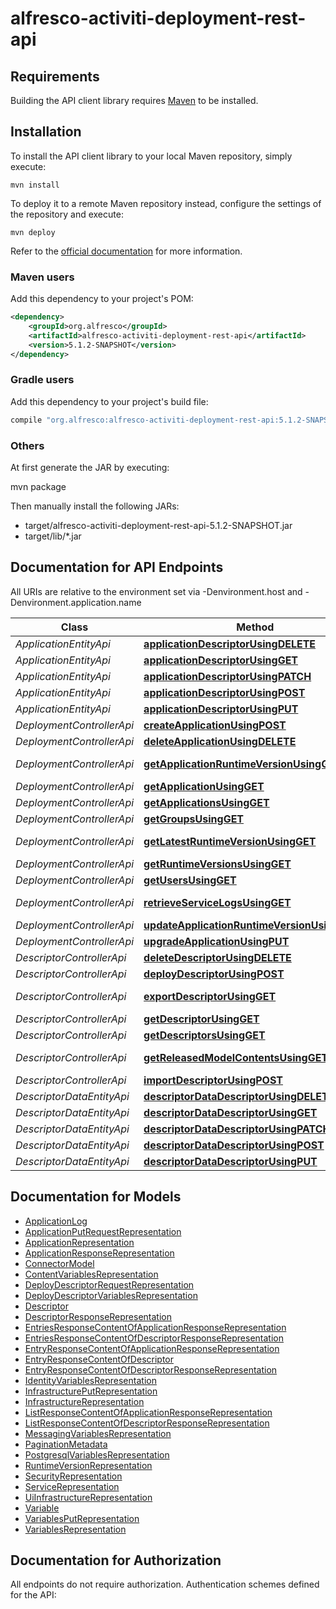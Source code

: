 # alfresco-activiti-deployment-rest-api

## Requirements

Building the API client library requires [Maven](https://maven.apache.org/) to be installed.

## Installation

To install the API client library to your local Maven repository, simply execute:

```shell
mvn install
```

To deploy it to a remote Maven repository instead, configure the settings of the repository and execute:

```shell
mvn deploy
```

Refer to the [official documentation](https://maven.apache.org/plugins/maven-deploy-plugin/usage.html) for more information.

### Maven users

Add this dependency to your project's POM:

```xml
<dependency>
    <groupId>org.alfresco</groupId>
    <artifactId>alfresco-activiti-deployment-rest-api</artifactId>
    <version>5.1.2-SNAPSHOT</version>
</dependency>
```

### Gradle users

Add this dependency to your project's build file:

```groovy
compile "org.alfresco:alfresco-activiti-deployment-rest-api:5.1.2-SNAPSHOT"
```

### Others

At first generate the JAR by executing:

mvn package

Then manually install the following JARs:

* target/alfresco-activiti-deployment-rest-api-5.1.2-SNAPSHOT.jar
* target/lib/*.jar


## Documentation for API Endpoints

All URIs are relative to the environment set via -Denvironment.host and -Denvironment.application.name

Class | Method | HTTP request | Description
------------ | ------------- | ------------- | -------------
*ApplicationEntityApi* | [**applicationDescriptorUsingDELETE**](docs/ApplicationEntityApi.md#applicationDescriptorUsingDELETE) | **DELETE** /applications/{id}/descriptor | applicationDescriptor
*ApplicationEntityApi* | [**applicationDescriptorUsingGET**](docs/ApplicationEntityApi.md#applicationDescriptorUsingGET) | **GET** /applications/{id}/descriptor | applicationDescriptor
*ApplicationEntityApi* | [**applicationDescriptorUsingPATCH**](docs/ApplicationEntityApi.md#applicationDescriptorUsingPATCH) | **PATCH** /applications/{id}/descriptor | applicationDescriptor
*ApplicationEntityApi* | [**applicationDescriptorUsingPOST**](docs/ApplicationEntityApi.md#applicationDescriptorUsingPOST) | **POST** /applications/{id}/descriptor | applicationDescriptor
*ApplicationEntityApi* | [**applicationDescriptorUsingPUT**](docs/ApplicationEntityApi.md#applicationDescriptorUsingPUT) | **PUT** /applications/{id}/descriptor | applicationDescriptor
*DeploymentControllerApi* | [**createApplicationUsingPOST**](docs/DeploymentControllerApi.md#createApplicationUsingPOST) | **POST** /v1/applications | createApplication
*DeploymentControllerApi* | [**deleteApplicationUsingDELETE**](docs/DeploymentControllerApi.md#deleteApplicationUsingDELETE) | **DELETE** /v1/applications/{id} | deleteApplication
*DeploymentControllerApi* | [**getApplicationRuntimeVersionUsingGET**](docs/DeploymentControllerApi.md#getApplicationRuntimeVersionUsingGET) | **GET** /v1/applications/{id}/runtime-version | getApplicationRuntimeVersion
*DeploymentControllerApi* | [**getApplicationUsingGET**](docs/DeploymentControllerApi.md#getApplicationUsingGET) | **GET** /v1/applications/{id} | getApplication
*DeploymentControllerApi* | [**getApplicationsUsingGET**](docs/DeploymentControllerApi.md#getApplicationsUsingGET) | **GET** /v1/applications | getApplications
*DeploymentControllerApi* | [**getGroupsUsingGET**](docs/DeploymentControllerApi.md#getGroupsUsingGET) | **GET** /v1/applications/{id}/groups | getGroups
*DeploymentControllerApi* | [**getLatestRuntimeVersionUsingGET**](docs/DeploymentControllerApi.md#getLatestRuntimeVersionUsingGET) | **GET** /v1/applications/runtime-versions/latest | getLatestRuntimeVersion
*DeploymentControllerApi* | [**getRuntimeVersionsUsingGET**](docs/DeploymentControllerApi.md#getRuntimeVersionsUsingGET) | **GET** /v1/applications/runtime-versions | getRuntimeVersions
*DeploymentControllerApi* | [**getUsersUsingGET**](docs/DeploymentControllerApi.md#getUsersUsingGET) | **GET** /v1/applications/{id}/users | getUsers
*DeploymentControllerApi* | [**retrieveServiceLogsUsingGET**](docs/DeploymentControllerApi.md#retrieveServiceLogsUsingGET) | **GET** /v1/applications/{id}/logs/{serviceName} | retrieveServiceLogs
*DeploymentControllerApi* | [**updateApplicationRuntimeVersionUsingPOST**](docs/DeploymentControllerApi.md#updateApplicationRuntimeVersionUsingPOST) | **POST** /v1/applications/{id}/update | updateApplicationRuntimeVersion
*DeploymentControllerApi* | [**upgradeApplicationUsingPUT**](docs/DeploymentControllerApi.md#upgradeApplicationUsingPUT) | **PUT** /v1/applications/{id} | upgradeApplication
*DescriptorControllerApi* | [**deleteDescriptorUsingDELETE**](docs/DescriptorControllerApi.md#deleteDescriptorUsingDELETE) | **DELETE** /v1/descriptors/{descriptorId} | deleteDescriptor
*DescriptorControllerApi* | [**deployDescriptorUsingPOST**](docs/DescriptorControllerApi.md#deployDescriptorUsingPOST) | **POST** /v1/deploy/{descriptorId} | deployDescriptor
*DescriptorControllerApi* | [**exportDescriptorUsingGET**](docs/DescriptorControllerApi.md#exportDescriptorUsingGET) | **GET** /v1/descriptors/{descriptorId}/export | exportDescriptor
*DescriptorControllerApi* | [**getDescriptorUsingGET**](docs/DescriptorControllerApi.md#getDescriptorUsingGET) | **GET** /v1/descriptors/{descriptorId} | getDescriptor
*DescriptorControllerApi* | [**getDescriptorsUsingGET**](docs/DescriptorControllerApi.md#getDescriptorsUsingGET) | **GET** /v1/descriptors | getDescriptors
*DescriptorControllerApi* | [**getReleasedModelContentsUsingGET**](docs/DescriptorControllerApi.md#getReleasedModelContentsUsingGET) | **GET** /v1/descriptors/{descriptorId}/models | getReleasedModelContents
*DescriptorControllerApi* | [**importDescriptorUsingPOST**](docs/DescriptorControllerApi.md#importDescriptorUsingPOST) | **POST** /v1/descriptors/import | importDescriptor
*DescriptorDataEntityApi* | [**descriptorDataDescriptorUsingDELETE**](docs/DescriptorDataEntityApi.md#descriptorDataDescriptorUsingDELETE) | **DELETE** /descriptorDatas/{id}/descriptor | descriptorDataDescriptor
*DescriptorDataEntityApi* | [**descriptorDataDescriptorUsingGET**](docs/DescriptorDataEntityApi.md#descriptorDataDescriptorUsingGET) | **GET** /descriptorDatas/{id}/descriptor | descriptorDataDescriptor
*DescriptorDataEntityApi* | [**descriptorDataDescriptorUsingPATCH**](docs/DescriptorDataEntityApi.md#descriptorDataDescriptorUsingPATCH) | **PATCH** /descriptorDatas/{id}/descriptor | descriptorDataDescriptor
*DescriptorDataEntityApi* | [**descriptorDataDescriptorUsingPOST**](docs/DescriptorDataEntityApi.md#descriptorDataDescriptorUsingPOST) | **POST** /descriptorDatas/{id}/descriptor | descriptorDataDescriptor
*DescriptorDataEntityApi* | [**descriptorDataDescriptorUsingPUT**](docs/DescriptorDataEntityApi.md#descriptorDataDescriptorUsingPUT) | **PUT** /descriptorDatas/{id}/descriptor | descriptorDataDescriptor

## Documentation for Models

 - [ApplicationLog](docs/ApplicationLog.md)
 - [ApplicationPutRequestRepresentation](docs/ApplicationPutRequestRepresentation.md)
 - [ApplicationRepresentation](docs/ApplicationRepresentation.md)
 - [ApplicationResponseRepresentation](docs/ApplicationResponseRepresentation.md)
 - [ConnectorModel](docs/ConnectorModel.md)
 - [ContentVariablesRepresentation](docs/ContentVariablesRepresentation.md)
 - [DeployDescriptorRequestRepresentation](docs/DeployDescriptorRequestRepresentation.md)
 - [DeployDescriptorVariablesRepresentation](docs/DeployDescriptorVariablesRepresentation.md)
 - [Descriptor](docs/Descriptor.md)
 - [DescriptorResponseRepresentation](docs/DescriptorResponseRepresentation.md)
 - [EntriesResponseContentOfApplicationResponseRepresentation](docs/EntriesResponseContentOfApplicationResponseRepresentation.md)
 - [EntriesResponseContentOfDescriptorResponseRepresentation](docs/EntriesResponseContentOfDescriptorResponseRepresentation.md)
 - [EntryResponseContentOfApplicationResponseRepresentation](docs/EntryResponseContentOfApplicationResponseRepresentation.md)
 - [EntryResponseContentOfDescriptor](docs/EntryResponseContentOfDescriptor.md)
 - [EntryResponseContentOfDescriptorResponseRepresentation](docs/EntryResponseContentOfDescriptorResponseRepresentation.md)
 - [IdentityVariablesRepresentation](docs/IdentityVariablesRepresentation.md)
 - [InfrastructurePutRepresentation](docs/InfrastructurePutRepresentation.md)
 - [InfrastructureRepresentation](docs/InfrastructureRepresentation.md)
 - [ListResponseContentOfApplicationResponseRepresentation](docs/ListResponseContentOfApplicationResponseRepresentation.md)
 - [ListResponseContentOfDescriptorResponseRepresentation](docs/ListResponseContentOfDescriptorResponseRepresentation.md)
 - [MessagingVariablesRepresentation](docs/MessagingVariablesRepresentation.md)
 - [PaginationMetadata](docs/PaginationMetadata.md)
 - [PostgresqlVariablesRepresentation](docs/PostgresqlVariablesRepresentation.md)
 - [RuntimeVersionRepresentation](docs/RuntimeVersionRepresentation.md)
 - [SecurityRepresentation](docs/SecurityRepresentation.md)
 - [ServiceRepresentation](docs/ServiceRepresentation.md)
 - [UiInfrastructureRepresentation](docs/UiInfrastructureRepresentation.md)
 - [Variable](docs/Variable.md)
 - [VariablesPutRepresentation](docs/VariablesPutRepresentation.md)
 - [VariablesRepresentation](docs/VariablesRepresentation.md)

## Documentation for Authorization

All endpoints do not require authorization.
Authentication schemes defined for the API:
